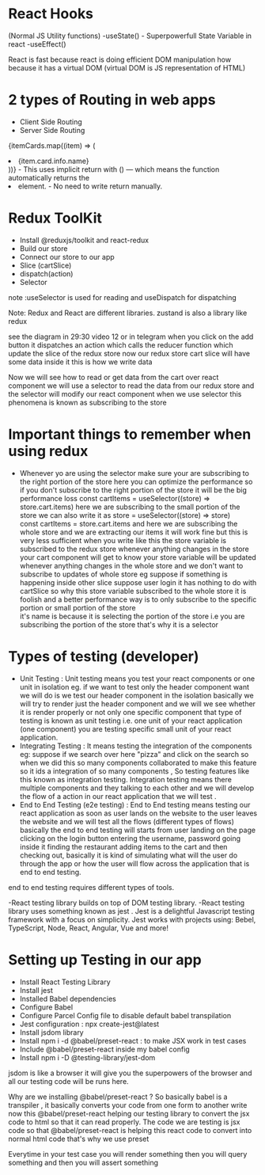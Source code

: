 
# React Hooks
(Normal JS Utility functions)
-useState() - Superpowerfull State Variable in react
-useEffect()

React is fast because react is doing efficient DOM manipulation how because it has a virtual DOM (virtual DOM is JS representation of HTML) 

# 2 types of Routing in web apps
- Client Side Routing
- Server Side Routing

{itemCards.map((item) => (
  <li>{item.card.info.name}</li>
))}   
- This uses implicit return with () — which means the function automatically returns the <li> element.
- No need to write return manually.

# Redux ToolKit
  - Install @reduxjs/toolkit and react-redux  
  - Build our store
  - Connect our store to our app 
  - Slice (cartSlice) 
  - dispatch(action)
  - Selector

note :useSelector is used for reading and useDispatch for dispatching

Note: Redux and React are different libraries.
zustand is also a library like redux

 see the diagram in 29:30 video 12 or in telegram
when you click on the add button it dispatches an action which calls the reducer function which update the slice of the redux store now our redux store cart slice will have some data inside it this is how we write data

Now we will see how to read or get data from the cart over react component
we will use a selector to read the data from our redux store and the selector will modify our react component when we use selector this phenomena is known as subscribing to the store

# Important things to remember when using redux

- Whenever yo are using the selector make sure your are subscribing to the right portion of the store here you can optimize the performance so if you don't subscribe to the right portion of the store it will be the big performance loss
const cartItems = useSelector((store) => store.cart.items)  here we are subscribing to the small portion of the store
we can also write it as store = useSelector((store) => store)  
const cartItems = store.cart.items
 and here we are subscribing the whole store and we are extracting our items  it will work fine but this is very less sufficient when you write like this the store variable is subscribed to the  redux store whenever anything changes in the store your cart component will get to know your store variable will be updated  whenever anything changes in the whole store and we don't want to subscribe to updates of whole store eg  suppose if something is happening inside other slice suppose user login it has nothing to do with cartSlice so why this store variable subscribed to the whole store it is foolish  and a better performance way is to only subscribe to the specific portion or small portion of the store  
 it's name is because it is selecting the portion of the store i.e you are subscribing the portion of the store that's why it is a selector


 # Types of testing (developer)
  - Unit Testing : Unit testing means you test your react components or one unit in isolation eg. if we want to test only the header component want we will do is we test our header component in the isolation basically we will try to render just the header component and we will we see whether it is  render properly or not only one specific component that type of testing is known as unit testing i.e. one unit of your react application (one component) you are testing specific small unit of your react application.
  - Integrating Testing : It means testing the integration of the components eg: suppose if we search over here "pizza" and click on the search so when we did this so many components collaborated to make this feature so it ids a integration of so many components , So testing features like this known as integration testing.
  Integration testing means there multiple components and they talking to each other and we will develop the flow of a action in our react application that we will test .
  - End to End Testing (e2e testing) : End to End testing means testing our react application as soon as user lands on the website to the user leaves the website and we will test all the flows (different types of flows) basically the end to end testing will starts from user landing on the page clicking on the login button entering the username, password going inside it finding the restaurant adding items to the cart and then checking out, basically it is kind of simulating what will the user do through the app or how the user will flow across the application that is end to end testing.

end to end testing requires different types of tools.

-React testing library builds on top of DOM testing library.
-React testing library uses something known as jest . Jest  is a delightful Javascript testing framework with a focus on simplicity. Jest works with projects using: Bebel, TypeScript, Node, React, Angular, Vue and more!


# Setting up Testing in our app
 - Install React Testing Library 
 - Install jest
 - Installed Babel dependencies
 - Configure Babel
 - Configure Parcel Config file to disable default babel transpilation
 - Jest configuration : npx create-jest@latest
 - Install jsdom library
 - Install npm i -d  @babel/preset-react : to make JSX work in test cases
 - Include @babel/preset-react inside my babel  config
 -  Install npm i -D @testing-library/jest-dom

 
 jsdom is like a browser it will give you the superpowers of the browser and all our testing code will be runs here.

 Why are we installing @babel/preset-react ?
 So basically babel is a transpiler , it basically converts your code from one form to another write now this @babel/preset-react helping our testing library to convert the jsx code to html so that it can read properly. The code we are testing is jsx code so that @babel/preset-react is helping this react code to convert into normal html code that's why we use preset

 Everytime in your test case you will render something then you will query something and then you will assert something